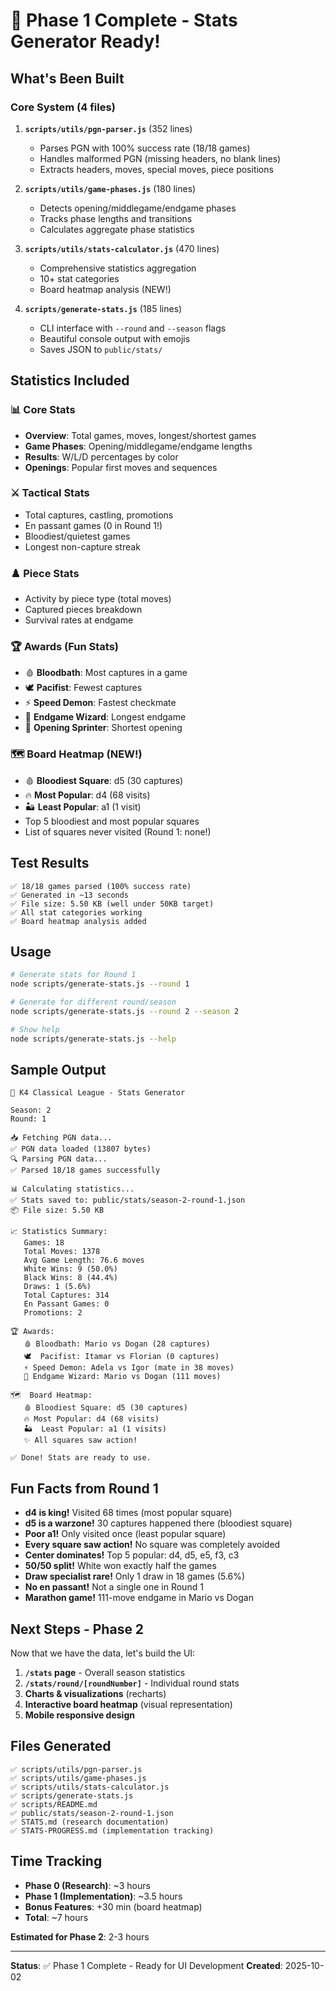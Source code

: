 # 🎉 Phase 1 Complete - Stats Generator Ready!

## What's Been Built

### Core System (4 files)
1. **`scripts/utils/pgn-parser.js`** (352 lines)
   - Parses PGN with 100% success rate (18/18 games)
   - Handles malformed PGN (missing headers, no blank lines)
   - Extracts headers, moves, special moves, piece positions
   
2. **`scripts/utils/game-phases.js`** (180 lines)
   - Detects opening/middlegame/endgame phases
   - Tracks phase lengths and transitions
   - Calculates aggregate phase statistics

3. **`scripts/utils/stats-calculator.js`** (470 lines)
   - Comprehensive statistics aggregation
   - 10+ stat categories
   - Board heatmap analysis (NEW!)

4. **`scripts/generate-stats.js`** (185 lines)
   - CLI interface with `--round` and `--season` flags
   - Beautiful console output with emojis
   - Saves JSON to `public/stats/`

## Statistics Included

### 📊 Core Stats
- **Overview**: Total games, moves, longest/shortest games
- **Game Phases**: Opening/middlegame/endgame lengths
- **Results**: W/L/D percentages by color
- **Openings**: Popular first moves and sequences

### ⚔️ Tactical Stats
- Total captures, castling, promotions
- En passant games (0 in Round 1!)
- Bloodiest/quietest games
- Longest non-capture streak

### ♟️ Piece Stats
- Activity by piece type (total moves)
- Captured pieces breakdown
- Survival rates at endgame

### 🏆 Awards (Fun Stats)
- 🩸 **Bloodbath**: Most captures in a game
- 🕊️ **Pacifist**: Fewest captures
- ⚡ **Speed Demon**: Fastest checkmate
- 🧙 **Endgame Wizard**: Longest endgame
- 🏃 **Opening Sprinter**: Shortest opening

### 🗺️ Board Heatmap (NEW!)
- 🩸 **Bloodiest Square**: d5 (30 captures)
- 🔥 **Most Popular**: d4 (68 visits)
- 🏜️ **Least Popular**: a1 (1 visit)
- Top 5 bloodiest and most popular squares
- List of squares never visited (Round 1: none!)

## Test Results

```
✅ 18/18 games parsed (100% success rate)
✅ Generated in ~13 seconds
✅ File size: 5.50 KB (well under 50KB target)
✅ All stat categories working
✅ Board heatmap analysis added
```

## Usage

```bash
# Generate stats for Round 1
node scripts/generate-stats.js --round 1

# Generate for different round/season
node scripts/generate-stats.js --round 2 --season 2

# Show help
node scripts/generate-stats.js --help
```

## Sample Output

```
🎯 K4 Classical League - Stats Generator

Season: 2
Round: 1

📥 Fetching PGN data...
✅ PGN data loaded (13807 bytes)
🔍 Parsing PGN data...
✅ Parsed 18/18 games successfully

📊 Calculating statistics...
✅ Stats saved to: public/stats/season-2-round-1.json
📦 File size: 5.50 KB

📈 Statistics Summary:
   Games: 18
   Total Moves: 1378
   Avg Game Length: 76.6 moves
   White Wins: 9 (50.0%)
   Black Wins: 8 (44.4%)
   Draws: 1 (5.6%)
   Total Captures: 314
   En Passant Games: 0
   Promotions: 2

🏆 Awards:
   🩸 Bloodbath: Mario vs Dogan (28 captures)
   🕊️  Pacifist: Itamar vs Florian (0 captures)
   ⚡ Speed Demon: Adela vs Igor (mate in 38 moves)
   🧙 Endgame Wizard: Mario vs Dogan (111 moves)

🗺️  Board Heatmap:
   🩸 Bloodiest Square: d5 (30 captures)
   🔥 Most Popular: d4 (68 visits)
   🏜️  Least Popular: a1 (1 visits)
   ✨ All squares saw action!

✅ Done! Stats are ready to use.
```

## Fun Facts from Round 1

- **d4 is king!** Visited 68 times (most popular square)
- **d5 is a warzone!** 30 captures happened there (bloodiest square)
- **Poor a1!** Only visited once (least popular square)
- **Every square saw action!** No square was completely avoided
- **Center dominates!** Top 5 popular: d4, d5, e5, f3, c3
- **50/50 split!** White won exactly half the games
- **Draw specialist rare!** Only 1 draw in 18 games (5.6%)
- **No en passant!** Not a single one in Round 1
- **Marathon game!** 111-move endgame in Mario vs Dogan

## Next Steps - Phase 2

Now that we have the data, let's build the UI:

1. **`/stats` page** - Overall season statistics
2. **`/stats/round/[roundNumber]`** - Individual round stats
3. **Charts & visualizations** (recharts)
4. **Interactive board heatmap** (visual representation)
5. **Mobile responsive design**

## Files Generated

```
✅ scripts/utils/pgn-parser.js
✅ scripts/utils/game-phases.js
✅ scripts/utils/stats-calculator.js
✅ scripts/generate-stats.js
✅ scripts/README.md
✅ public/stats/season-2-round-1.json
✅ STATS.md (research documentation)
✅ STATS-PROGRESS.md (implementation tracking)
```

## Time Tracking

- **Phase 0 (Research)**: ~3 hours
- **Phase 1 (Implementation)**: ~3.5 hours
- **Bonus Features**: +30 min (board heatmap)
- **Total**: ~7 hours

**Estimated for Phase 2**: 2-3 hours

---

**Status**: ✅ Phase 1 Complete - Ready for UI Development
**Created**: 2025-10-02

